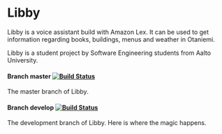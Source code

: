 # Libby
Libby is a voice assistant build with Amazon Lex. It can be used to get
information regarding books, buildings, menus and weather in Otaniemi.

Libby is a student project by Software Engineering students from Aalto University.

#### Branch master [![Build Status](https://travis-ci.org/NickKuts/Libby.png?branch=master)](https://travis-ci.org/NickKuts/Libby)
The master branch of Libby. 

#### Branch develop [![Build Status](https://travis-ci.org/NickKuts/Libby.png?branch=develop)](https://travis-ci.org/NickKuts/Libby)
The development branch of Libby. Here is where the magic happens.
